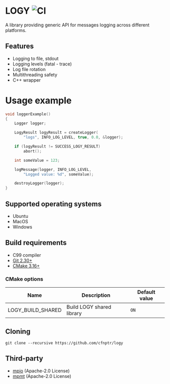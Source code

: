 # LOGY ![CI](https://github.com/cfnptr/logy/actions/workflows/cmake.yml/badge.svg)

A library providing generic API for messages logging across different platforms.

## Features

* Logging to file, stdout
* Logging levels (fatal - trace)
* Log file rotation
* Multithreading safety
* C++ wrapper

# Usage example
```c
void loggerExample()
{
    Logger logger;

    LogyResult logyResult = createLogger(
        "logs", INFO_LOG_LEVEL, true, 0.0, &logger);

    if (logyResult != SUCCESS_LOGY_RESULT)
        abort();

    int someValue = 123;

    logMessage(logger, INFO_LOG_LEVEL,
        "Logged value: %d", someValue);

    destroyLogger(logger);
}
```

## Supported operating systems

* Ubuntu
* MacOS
* Windows

## Build requirements

* C99 compiler
* [Git 2.30+](https://git-scm.com/)
* [CMake 3.16+](https://cmake.org/)

### CMake options

| Name              | Description               | Default value |
|-------------------|---------------------------|---------------|
| LOGY_BUILD_SHARED | Build LOGY shared library | `ON`          |

## Cloning

```
git clone --recursive https://github.com/cfnptr/logy
```

## Third-party

* [mpio](https://github.com/cfnptr/mpio/) (Apache-2.0 License)
* [mpmt](https://github.com/cfnptr/mpmt/) (Apache-2.0 License)